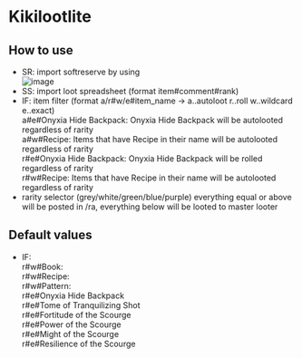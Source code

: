 # Kikilootlite
 
## How to use
- SR: import softreserve by using  
![image](https://github.com/KikidoraFear/Kikiloot/assets/154637862/bf0130b1-cc97-403a-9464-e6b1929929c8)
- SS: import loot spreadsheet (format item#comment#rank)
- IF: item filter (format a/r#w/e#item_name -> a..autoloot r..roll w..wildcard e..exact)  
  a#e#Onyxia Hide Backpack: Onyxia Hide Backpack will be autolooted regardless of rarity  
  a#w#Recipe: Items that have Recipe in their name will be autolooted regardless of rarity  
  r#e#Onyxia Hide Backpack: Onyxia Hide Backpack will be rolled regardless of rarity  
  r#w#Recipe: Items that have Recipe in their name will be autolooted regardless of rarity
- rarity selector (grey/white/green/blue/purple)
  everything equal or above will be posted in /ra, everything below will be looted to master looter

## Default values
- IF:  
  r#w#Book:  
  r#w#Recipe:  
  r#w#Pattern:  
  r#e#Onyxia Hide Backpack  
  r#e#Tome of Tranquilizing Shot  
  r#e#Fortitude of the Scourge  
  r#e#Power of the Scourge  
  r#e#Might of the Scourge  
  r#e#Resilience of the Scourge  
